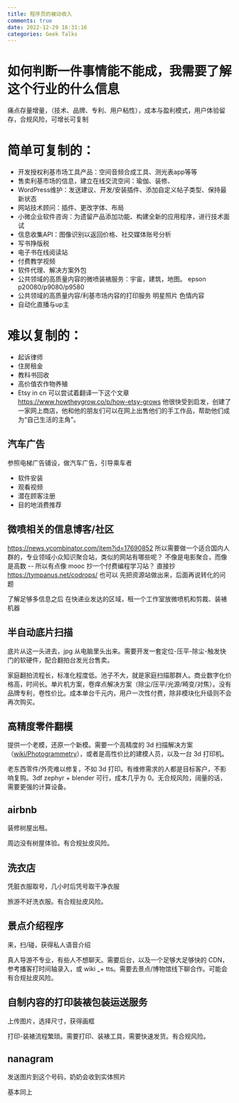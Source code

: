 ```yaml
---
title: 程序员的被动收入
comments: true
date: 2022-12-29 16:31:16
categories: Geek Talks
---
```


# 如何判断一件事情能不能成，我需要了解这个行业的什么信息

痛点存量增量，（技术、品牌、专利、用户粘性），成本与盈利模式，用户体验留存，合规风险，可增长可复制

# 简单可复制的：
- 开发授权利基市场工具产品：空间音频合成工具、测光表app等等
- 售卖利基市场的信息，建立在线交流空间：瑜伽、装修、
- WordPress维护：发送建议、开发/安装插件、添加自定义帖子类型、保持最新状态
- 网站技术顾问：插件、更改字体、布局
- 小微企业软件咨询：为遗留产品添加功能、构建全新的应用程序，进行技术面试
- 信息收集API：图像识别以返回价格、社交媒体账号分析
- 写书挣版税
- 电子书在线阅读站
- 付费教学视频
- 软件代理、解决方案外包
- 公共领域的高质量内容的微喷装裱服务：宇宙，建筑，地图。
  epson p20080/p9080/p9580
- 公共领域的高质量内容/利基市场内容的打印服务
    明星照片
    色情内容
- 自动化直播与up主

# 难以复制的：
- 起诉律师
- 住房租金
- 教科书回收
- 高价值农作物养殖
- Etsy in cn
  可以尝试着翻译一下这个文章
  https://www.howtheygrow.co/p/how-etsy-grows
  他很快受到启发，创建了一家网上商店，他和他的朋友们可以在网上出售他们的手工作品，帮助他们成为“自己生活的主角”。

## 汽车广告
参照电梯广告铺设，做汽车广告，引导乘车者
  - 软件安装
  - 观看视频
  - 潜在顾客注册
  - 目的地消费推荐

## 微喷相关的信息博客/社区
https://news.ycombinator.com/item?id=17690852
所以需要做一个适合国内人群的，专业领域小众知识聚合站，类似的网站有哪些呢？
不像是电影聚合，而像是高数 -- 所以有点像 mooc
抄一个付费编程学习站？
直接抄 https://tympanus.net/codrops/ 也可以
先把资源站做出来，后面再说转化的问题

了解足够多信息之后
在快递业发达的区域，租一个工作室放微喷机和剪裁、装裱机器

## 半自动底片扫描
底片从这一头进去，jpg 从电脑里头出来。需要开发一套定位-压平-除尘-触发快门的软硬件，配合翻拍台发光台售卖。

家庭翻拍流程长，标准化程度低。池子不大，就是家庭扫描那群人。商业数字化价格高，时间长。单片机方案，卷痒点解决方案（除尘/压平/光源/畸变/对焦）。没有品牌专利，卷性价比。成本单台千元内，用户一次性付费，除非模块化升级则不会再次购买。

## 高精度零件翻模
提供一个老模，还原一个新模。需要一个高精度的 3d 扫描解决方案（[wiki/Photogrammetry](https://en.wikipedia.org/wiki/Photogrammetry)），或者是高性价比的建模人员，以及一台 3d 打印机。

老东西零件/外壳难以修复，不如 3d 打印。有维修需求的人都是目标客户，不影响复购。3df zephyr + blender 可行，成本几乎为 0。无合规风险，阔量的话，需要更强的计算设备。

## airbnb
装修树屋出租。

周边没有树屋体验。有合规扯皮风险。

## 洗衣店
凭脏衣服取号，几小时后凭号取干净衣服

旅游不好洗衣服。有合规扯皮风险。

## 景点介绍程序
来，扫/碰，获得私人语音介绍

真人导游不专业，有些人不想聊天。需要后台，以及一个足够大足够快的 CDN，参考播客打时间轴录入，或 wiki _+ tts。需要去景点/博物馆线下聊合作。可能会有合规扯皮风险。

## 自制内容的打印装裱包装运送服务
上传图片，选择尺寸，获得画框

打印-装裱流程繁琐。需要打印、装裱工具，需要快速发货。有合规风险。

## nanagram
发送图片到这个号码，奶奶会收到实体照片

基本同上
